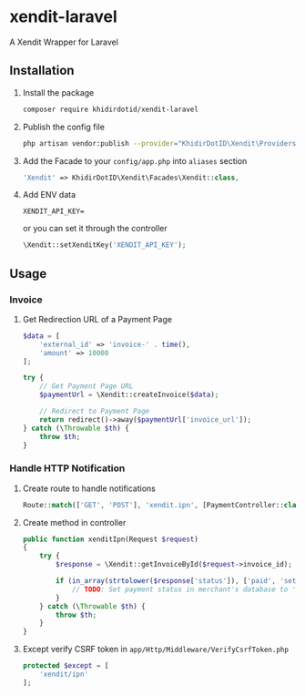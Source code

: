# xendit-laravel
A Xendit Wrapper for Laravel

## Installation

1. Install the package
    ```bash
    composer require khidirdotid/xendit-laravel
    ```
2. Publish the config file
    ```bash
    php artisan vendor:publish --provider="KhidirDotID\Xendit\Providers\XenditServiceProvider"
    ```
3. Add the Facade to your `config/app.php` into `aliases` section
    ```php
    'Xendit' => KhidirDotID\Xendit\Facades\Xendit::class,
    ```
4. Add ENV data
    ```env
    XENDIT_API_KEY=
    ```

    or you can set it through the controller
    ```php
    \Xendit::setXenditKey('XENDIT_API_KEY');
    ```

## Usage

### Invoice

1. Get Redirection URL of a Payment Page
    ```php
    $data = [
        'external_id' => 'invoice-' . time(),
        'amount' => 10000
    ];

    try {
        // Get Payment Page URL
        $paymentUrl = \Xendit::createInvoice($data);

        // Redirect to Payment Page
        return redirect()->away($paymentUrl['invoice_url']);
    } catch (\Throwable $th) {
        throw $th;
    }
    ```

### Handle HTTP Notification

1. Create route to handle notifications
    ```php
    Route::match(['GET', 'POST'], 'xendit.ipn', [PaymentController::class, 'xenditIpn'])->name('xendit.ipn');
    ```
2. Create method in controller
    ```php
    public function xenditIpn(Request $request)
    {
        try {
            $response = \Xendit::getInvoiceById($request->invoice_id);

            if (in_array(strtolower($response['status']), ['paid', 'settled'])) {
                // TODO: Set payment status in merchant's database to 'success'
            }
        } catch (\Throwable $th) {
            throw $th;
        }
    }
    ```
3. Except verify CSRF token in `app/Http/Middleware/VerifyCsrfToken.php`
    ```php
    protected $except = [
        'xendit/ipn'
    ];
    ```
